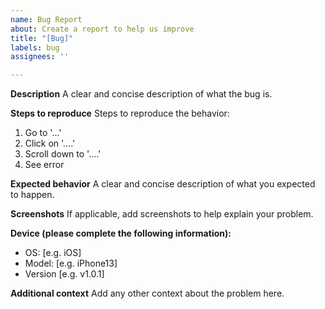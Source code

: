 ```yaml
---
name: Bug Report
about: Create a report to help us improve
title: "[Bug]"
labels: bug
assignees: ''

---
```


**Description**
A clear and concise description of what the bug is.

**Steps to reproduce**
Steps to reproduce the behavior:
1. Go to '...'
2. Click on '....'
3. Scroll down to '....'
4. See error

**Expected behavior**
A clear and concise description of what you expected to happen.

**Screenshots**
If applicable, add screenshots to help explain your problem.

**Device (please complete the following information):**
 - OS: [e.g. iOS]
 - Model: [e.g. iPhone13]
 - Version [e.g. v1.0.1]

**Additional context**
Add any other context about the problem here.
